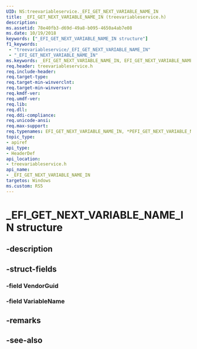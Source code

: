 ```yaml
---
UID: NS:treevariableservice._EFI_GET_NEXT_VARIABLE_NAME_IN
title: _EFI_GET_NEXT_VARIABLE_NAME_IN (treevariableservice.h)
description: 
ms.assetid: 78e40fb3-d69d-49a8-b095-4650a4ab7e08
ms.date: 10/19/2018
keywords: ["_EFI_GET_NEXT_VARIABLE_NAME_IN structure"]
f1_keywords:
 - "treevariableservice/_EFI_GET_NEXT_VARIABLE_NAME_IN"
 - "_EFI_GET_NEXT_VARIABLE_NAME_IN"
ms.keywords: _EFI_GET_NEXT_VARIABLE_NAME_IN, EFI_GET_NEXT_VARIABLE_NAME_IN, *PEFI_GET_NEXT_VARIABLE_NAME_IN, 
req.header: treevariableservice.h
req.include-header:
req.target-type:
req.target-min-winverclnt:
req.target-min-winversvr:
req.kmdf-ver:
req.umdf-ver:
req.lib:
req.dll:
req.ddi-compliance:
req.unicode-ansi:
req.max-support:
req.typenames: EFI_GET_NEXT_VARIABLE_NAME_IN, *PEFI_GET_NEXT_VARIABLE_NAME_IN
topic_type: 
- apiref
api_type: 
- HeaderDef
api_location: 
- treevariableservice.h
api_name: 
- _EFI_GET_NEXT_VARIABLE_NAME_IN
targetos: Windows
ms.custom: RS5
---
```


# _EFI_GET_NEXT_VARIABLE_NAME_IN structure

## -description


## -struct-fields

### -field VendorGuid
 
### -field VariableName
 

## -remarks

## -see-also
